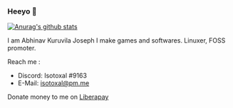 ### Heeyo 👋

[![Anurag's github stats](https://github-readme-stats.vercel.app/api?username=IsotoxalDev&theme=radical&show_icons=true&include_all_commits=true&count_private=true)](https://github.com/anuraghazra/github-readme-stats)

I am Abhinav Kuruvila Joseph
I make games and softwares.
Linuxer, FOSS promoter.

Reach me :
  - Discord: Isotoxal #9163
  - E-Mail: isotoxal@pm.me

Donate money to me on [Liberapay](https://en.liberapay.com/abhinavkdev/)
